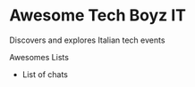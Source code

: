 # Awesome Tech Boyz IT

Discovers and explores Italian tech events

Awesomes Lists

- List of chats
